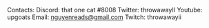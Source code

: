 Contacts:
Discord: that one cat #8008
Twitter: throwawayII
Youtube: upgoats
Email: nguyenreads@gmail.com
Twitch: throwawayii

<!---
throwII/throwII is a ✨ special ✨ repository because its `README.md` (this file) appears on your GitHub profile.
You can click the Preview link to take a look at your changes.
--->
